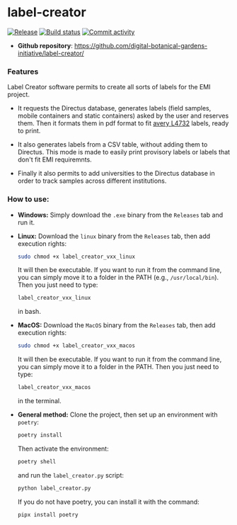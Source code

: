 # label-creator

[![Release](https://img.shields.io/github/v/release/digital-botanical-gardens-initiative/label-creator)](https://img.shields.io/github/v/release/digital-botanical-gardens-initiative/label-creator)
[![Build status](https://img.shields.io/github/actions/workflow/status/digital-botanical-gardens-initiative/label-creator/main.yml?branch=main)](https://github.com/digital-botanical-gardens-initiative/label-creator/actions/workflows/main.yml?query=branch%3Amain)
[![Commit activity](https://img.shields.io/github/commit-activity/m/digital-botanical-gardens-initiative/label-creator)](https://img.shields.io/github/commit-activity/m/digital-botanical-gardens-initiative/label-creator)

- **Github repository**: <https://github.com/digital-botanical-gardens-initiative/label-creator/>

### Features

Label Creator software permits to create all sorts of labels for the EMI project.

- It requests the Directus database, generates labels (field samples, mobile containers and static containers) asked by the user and reserves them. Then it formats them in pdf format to fit [avery L4732](https://www.avery.co.uk/product/mini-multipurpose-labels-l4732rev-25) labels, ready to print.

- It also generates labels from a CSV table, without adding them to Directus. This mode is made to easily print provisory labels or labels that don't fit EMI requiremnts.

- Finally it also permits to add universities to the Directus database in order to track samples across different institutions.

### How to use:

- **Windows:** Simply download the `.exe` binary from the `Releases` tab and run it.
- **Linux:** Download the `linux` binary from the `Releases` tab, then add execution rights:

  ```bash
  sudo chmod +x label_creator_vxx_linux
  ```

  It will then be executable. If you want to run it from the command line, you can simply move it to a folder in the PATH (e.g., `/usr/local/bin`). Then you just need to type:

  ```bash
  label_creator_vxx_linux
  ```

  in bash.

- **MacOS:** Download the `MacOS` binary from the `Releases` tab, then add execution rights:

  ```bash
  sudo chmod +x label_creator_vxx_macos
  ```

  It will then be executable. If you want to run it from the command line, you can simply move it to a folder in the PATH. Then you just need to type:

  ```bash
  label_creator_vxx_macos
  ```

  in the terminal.

- **General method:** Clone the project, then set up an environment with `poetry`:

  ```bash
  poetry install
  ```

  Then activate the environment:

  ```bash
  poetry shell
  ```

  and run the `label_creator.py` script:

  ```bash
  python label_creator.py
  ```

  If you do not have poetry, you can install it with the command:

  ```bash
  pipx install poetry
  ```
